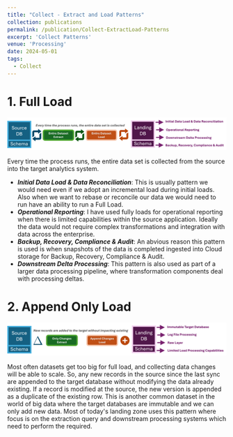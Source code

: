 ```yaml
---
title: "Collect - Extract and Load Patterns"
collection: publications
permalink: /publication/Collect-ExtractLoad-Patterns
excerpt: 'Collect Patterns'
venue: 'Processing'
date: 2024-05-01
tags:
  - Collect
---
```


# 1. Full Load
<img width="612" alt="image" src="/images/portfolio/FullLoadPattern.png">

Every time the process runs, the entire data set is collected from the source into the target analytics system. 
* ***Initial Data Load & Data Reconciliation***: This is usually pattern we would need even if we adopt an incremental load during initial loads. Also when we want to rebase or reconcile our data we would need to run have an ability to run a Full Load.
* ***Operational Reporting***: I have used fully loads for operational reporting when there is limited capabilities within the source application. Ideally the data would not require complex transformations and integration with data across the enterprise.
* ***Backup, Recovery, Compliance & Audit***: An abvious reason this pattern is used is when snapshots of the data is completed ingested into Cloud storage for Backup, Recovery, Compliance & Audit. 
* ***Downstream Delta Processing***: This pattern is also used as part of a larger data processing pipeline, where transformation components deal with processing deltas.

# 2. Append Only Load
<img width="612" alt="image" src="/images/portfolio/AppendLoadPattern.png">

Most often datasets get too big for full load, and collecting data changes will be able to scale. So, any new records in the source since the last sync are appended to the target database without modifying the data already existing. If a record is modified at the source, the new version is appended as a duplicate of the existing row. This is another common dataset in the world of big data where the target databases are immutable and we can only add new data. Most of today's landing zone uses this pattern where focus is on the extraction query and downstream processing systems which need to perform the required.
